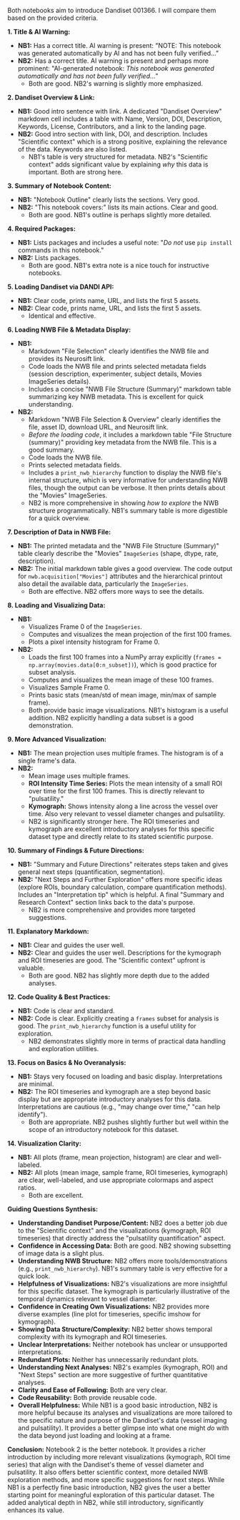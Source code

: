 Both notebooks aim to introduce Dandiset 001366. I will compare them based on the provided criteria.

**1. Title & AI Warning:**
*   **NB1:** Has a correct title. AI warning is present: "NOTE: This notebook was generated automatically by AI and has not been fully verified..."
*   **NB2:** Has a correct title. AI warning is present and perhaps more prominent: "AI-generated notebook: *This notebook was generated automatically and has not been fully verified...*"
    *   Both are good. NB2's warning is slightly more emphasized.

**2. Dandiset Overview & Link:**
*   **NB1:** Good intro sentence with link. A dedicated "Dandiset Overview" markdown cell includes a table with Name, Version, DOI, Description, Keywords, License, Contributors, and a link to the landing page.
*   **NB2:** Good intro section with link, DOI, and description. Includes "Scientific context" which is a strong positive, explaining the relevance of the data. Keywords are also listed.
    *   NB1's table is very structured for metadata. NB2's "Scientific context" adds significant value by explaining *why* this data is important. Both are strong here.

**3. Summary of Notebook Content:**
*   **NB1:** "Notebook Outline" clearly lists the sections. Very good.
*   **NB2:** "This notebook covers:" lists its main actions. Clear and good.
    *   Both are good. NB1's outline is perhaps slightly more detailed.

**4. Required Packages:**
*   **NB1:** Lists packages and includes a useful note: "_Do not_ use `pip install` commands in this notebook."
*   **NB2:** Lists packages.
    *   Both are good. NB1's extra note is a nice touch for instructive notebooks.

**5. Loading Dandiset via DANDI API:**
*   **NB1:** Clear code, prints name, URL, and lists the first 5 assets.
*   **NB2:** Clear code, prints name, URL, and lists the first 5 assets.
    *   Identical and effective.

**6. Loading NWB File & Metadata Display:**
*   **NB1:**
    *   Markdown "File Selection" clearly identifies the NWB file and provides its Neurosift link.
    *   Code loads the NWB file and prints selected metadata fields (session description, experimenter, subject details, Movies ImageSeries details).
    *   Includes a concise "NWB File Structure (Summary)" markdown table summarizing key NWB metadata. This is excellent for quick understanding.
*   **NB2:**
    *   Markdown "NWB File Selection & Overview" clearly identifies the file, asset ID, download URL, and Neurosift link.
    *   *Before the loading code*, it includes a markdown table "File Structure (summary)" providing key metadata from the NWB file. This is a good summary.
    *   Code loads the NWB file.
    *   Prints selected metadata fields.
    *   Includes a `print_nwb_hierarchy` function to display the NWB file's internal structure, which is very informative for understanding NWB files, though the output can be verbose. It then prints details about the "Movies" ImageSeries.
    *   NB2 is more comprehensive in showing *how to explore* the NWB structure programmatically. NB1's summary table is more digestible for a quick overview.

**7. Description of Data in NWB File:**
*   **NB1:** The printed metadata and the "NWB File Structure (Summary)" table clearly describe the "Movies" `ImageSeries` (shape, dtype, rate, description).
*   **NB2:** The initial markdown table gives a good overview. The code output for `nwb.acquisition["Movies"]` attributes and the hierarchical printout also detail the available data, particularly the `ImageSeries`.
    *   Both are effective. NB2 offers more ways to see the details.

**8. Loading and Visualizing Data:**
*   **NB1:**
    *   Visualizes Frame 0 of the `ImageSeries`.
    *   Computes and visualizes the mean projection of the first 100 frames.
    *   Plots a pixel intensity histogram for Frame 0.
*   **NB2:**
    *   Loads the first 100 frames into a NumPy array explicitly (`frames = np.array(movies.data[0:n_subset])`), which is good practice for subset analysis.
    *   Computes and visualizes the mean image of these 100 frames.
    *   Visualizes Sample Frame 0.
    *   Prints basic stats (mean/std of mean image, min/max of sample frame).
    *   Both provide basic image visualizations. NB1's histogram is a useful addition. NB2 explicitly handling a data subset is a good demonstration.

**9. More Advanced Visualization:**
*   **NB1:** The mean projection uses multiple frames. The histogram is of a single frame's data.
*   **NB2:**
    *   Mean image uses multiple frames.
    *   **ROI Intensity Time Series:** Plots the mean intensity of a small ROI over time for the first 100 frames. This is directly relevant to "pulsatility."
    *   **Kymograph:** Shows intensity along a line across the vessel over time. Also very relevant to vessel diameter changes and pulsatility.
    *   NB2 is significantly stronger here. The ROI timeseries and kymograph are excellent introductory analyses for this specific dataset type and directly relate to its stated scientific purpose.

**10. Summary of Findings & Future Directions:**
*   **NB1:** "Summary and Future Directions" reiterates steps taken and gives general next steps (quantification, segmentation).
*   **NB2:** "Next Steps and Further Exploration" offers more specific ideas (explore ROIs, boundary calculation, compare quantification methods). Includes an "Interpretation tip" which is helpful. A final "Summary and Research Context" section links back to the data's purpose.
    *   NB2 is more comprehensive and provides more targeted suggestions.

**11. Explanatory Markdown:**
*   **NB1:** Clear and guides the user well.
*   **NB2:** Clear and guides the user well. Descriptions for the kymograph and ROI timeseries are good. The "Scientific context" upfront is valuable.
    *   Both are good. NB2 has slightly more depth due to the added analyses.

**12. Code Quality & Best Practices:**
*   **NB1:** Code is clear and standard.
*   **NB2:** Code is clear. Explicitly creating a `frames` subset for analysis is good. The `print_nwb_hierarchy` function is a useful utility for exploration.
    *   NB2 demonstrates slightly more in terms of practical data handling and exploration utilities.

**13. Focus on Basics & No Overanalysis:**
*   **NB1:** Stays very focused on loading and basic display. Interpretations are minimal.
*   **NB2:** The ROI timeseries and kymograph are a step beyond basic display but are appropriate introductory analyses for this data. Interpretations are cautious (e.g., "may change over time," "can help identify").
    *   Both are appropriate. NB2 pushes slightly further but well within the scope of an introductory notebook for this dataset.

**14. Visualization Clarity:**
*   **NB1:** All plots (frame, mean projection, histogram) are clear and well-labeled.
*   **NB2:** All plots (mean image, sample frame, ROI timeseries, kymograph) are clear, well-labeled, and use appropriate colormaps and aspect ratios.
    *   Both are excellent.

**Guiding Questions Synthesis:**

*   **Understanding Dandiset Purpose/Content:** NB2 does a better job due to the "Scientific context" and the visualizations (kymograph, ROI timeseries) that directly address the "pulsatility quantification" aspect.
*   **Confidence in Accessing Data:** Both are good. NB2 showing subsetting of image data is a slight plus.
*   **Understanding NWB Structure:** NB2 offers more tools/demonstrations (e.g., `print_nwb_hierarchy`). NB1's summary table is very effective for a quick look.
*   **Helpfulness of Visualizations:** NB2's visualizations are more insightful for this specific dataset. The kymograph is particularly illustrative of the temporal dynamics relevant to vessel diameter.
*   **Confidence in Creating Own Visualizations:** NB2 provides more diverse examples (line plot for timeseries, specific imshow for kymograph).
*   **Showing Data Structure/Complexity:** NB2 better shows temporal complexity with its kymograph and ROI timeseries.
*   **Unclear Interpretations:** Neither notebook has unclear or unsupported interpretations.
*   **Redundant Plots:** Neither has unnecessarily redundant plots.
*   **Understanding Next Analyses:** NB2's examples (kymograph, ROI) and "Next Steps" section are more suggestive of further quantitative analyses.
*   **Clarity and Ease of Following:** Both are very clear.
*   **Code Reusability:** Both provide reusable code.
*   **Overall Helpfulness:** While NB1 is a good basic introduction, NB2 is more helpful because its analyses and visualizations are more tailored to the specific nature and purpose of the Dandiset's data (vessel imaging and pulsatility). It provides a better glimpse into what one might *do* with the data beyond just loading and looking at a frame.

**Conclusion:**
Notebook 2 is the better notebook. It provides a richer introduction by including more relevant visualizations (kymograph, ROI time series) that align with the Dandiset's theme of vessel diameter and pulsatility. It also offers better scientific context, more detailed NWB exploration methods, and more specific suggestions for next steps. While NB1 is a perfectly fine basic introduction, NB2 gives the user a better starting point for meaningful exploration of this particular dataset. The added analytical depth in NB2, while still introductory, significantly enhances its value.